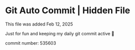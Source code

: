# Git Auto Commit | Hidden File

This file was added Feb 12, 2025

Just for fun and keeping my daily git commit active 🤪

commit number: 535603
